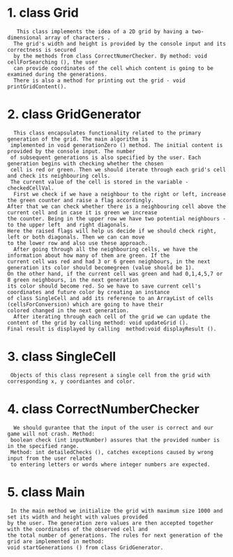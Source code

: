 # 1. class Grid

       This class implements the idea of a 2D grid by having a two-dimensional array of characters .
      The grid's width and height is provided by the console input and its correctness is secured
      by the methods from class CorrectNumerChecker. By method: void cellForSearching (), the user
      can provide coordinates of the cell which content is going to be examined during the generations.
      There is also a method for printing out the grid - void printGridContent().

# 2. class GridGenerator

      This class encapsulates functionality related to the primary generation of the grid. The main algorithm is
     implemented in void generationZero () method. The initial content is provided by the console input. The number
     of subsequent generations is also specified by the user. Each generation begins with checking whether the chosen
     cell is red or green. Then we should iterate through each grid's cell and check its neighbouring cells.
     The current value of the cell is stored in the variable - checkedCellVal.
      First we check if we have a neighbour to the right or left, increase the green counter and raise a flag accordingly.
    After that we can check whether there is a neighbouring cell above the current cell and in case it is green we increase 
    the counter. Being in the upper row we have two potential neighbours - to the upper left  and right diagonals.
    Here the raised flags will help us decide if we should check right, left or both diagonals. Then we can can move
    to the lower row and also use these approach. 
      After going through all the neighbouring cells, we have the information about how many of them are green. If the
    current cell was red and had 3 or 6 green neighbours, in the next generation its color should becomegreen (value should be 1).
    On the other hand, if the current cell was green and had 0,1,4,5,7 or 8 green neighbours, in the next generation
    its color should become red. So we have to save current cell's coordinates and future color by creating an instance
    of class SingleCell and add its reference to an ArrayList of cells (cellsForConversion) which are going to have their
    colored changed in the next generation.
      After iterating through each cell of the grid we can update the content of the grid by calling method: void updateGrid ().
    Final result is displayed by calling  method:void displayResult ().

# 3. class SingleCell
     Objects of this class represent a single cell from the grid with corresponding x, y coordiantes and color.
     
# 4. class CorrectNumberChecker
      We should gurantee that the input of the user is correct and our game will not crash. Method:
     boolean check (int inputNumber) assures that the provided number is in the specified range.
     Method: int detailedChecks (), catches exceptions caused by wrong input from the user related
     to entering letters or words where integer numbers are expected.
    
# 5. class Main
   
     In the main method we initialize the grid with maximum size 1000 and set its width and height with values provided
    by the user. The generation zero values are then accepted together with the coordinates of the observed cell and 
    the total number of generations. The rules for next generation of the grid are implemented in method:
    void startGenerations () from class GridGenerator.
